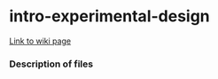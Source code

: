 # intro-experimental-design
[Link to wiki page](https://github.com/gladstone-institutes/Bioinformatics-Workshops/wiki/Introduction-to-Experimental-Design)

### Description of files
